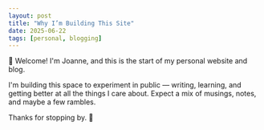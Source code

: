 ```yaml
---
layout: post
title: "Why I’m Building This Site"
date: 2025-06-22
tags: [personal, blogging]
---
```


👋 Welcome! I'm Joanne, and this is the start of my personal website and blog.

I'm building this space to experiment in public — writing, learning, and getting better at all the things I care about. Expect a mix of musings, notes, and maybe a few rambles.

Thanks for stopping by. 🚀


